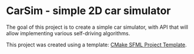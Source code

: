 # CarSim - simple 2D car simulator

The goal of this project is to create a simple car simulator, with API that will allow implementing various self-driving algorithms.

This project was created using a template: [CMake SFML Project Template](https://github.com/SFML/cmake-sfml-project).

